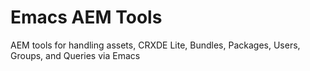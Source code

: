 # Emacs AEM Tools
AEM tools for handling assets, CRXDE Lite, Bundles, Packages, Users, Groups, and Queries via Emacs
